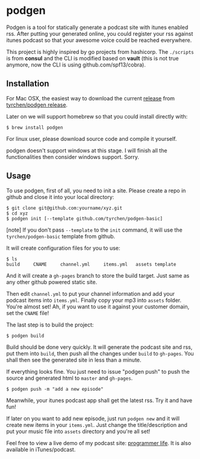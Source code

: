 # podgen

Podgen is a tool for statically generate a podcast site with itunes enabled rss. After putting your generated online, you could register your rss against itunes podcast so that your awesome voice could be reached everywhere.

This project is highly inspired by go projects from hashicorp. The ``./scripts`` is from **consul** and the CLI is modified based on **vault** (this is not true anymore, now the CLI is using github.com/spf13/cobra).

## Installation

For Mac OSX, the easiest way to download the current [release](https://github.com/tyrchen/podgen/releases/latest) from [tyrchen/podgen release](https://github.com/tyrchen/podgen/releases).

Later on we will support homebrew so that you could install directly with:

```
$ brew install podgen
```

For linux user, please download source code and compile it yourself.

podgen doesn't support windows at this stage. I will finish all the functionalities then consider windows support. Sorry.

## Usage

To use podgen, first of all, you need to init a site. Please create a repo in github and close it into your local directory:

```
$ git clone git@github.com:yourname/xyz.git
$ cd xyz
$ podgen init [--template github.com/tyrchen/podgen-basic]
```

[note] If you don't pass ``--template`` to the ``init`` command, it will use the ``tyrchen/podgen-basic`` template from github.

It will create configuration files for you to use:

```
$ ls
build     CNAME     channel.yml     items.yml   assets template
```

And it will create a ``gh-pages`` branch to store the build target. Just same as any other github powered static site.

Then edit ``channel.yml`` to put your channel information and add your podcast items into ``items.yml``. Finally copy your mp3 into ``assets`` folder. You're almost set! Ah, if you want to use it against your customer domain, set the ``CNAME`` file!

The last step is to build the project:

```
$ podgen build
```

Build should be done very quickly. It will generate the podcast site and rss, put them into ``build``, then push all the changes under ``build`` to ``gh-pages``. You shall then see the generated site in less than a minute.

If everything looks fine. You just need to issue "podgen push" to push the source and generated html to ``master`` and ``gh-pages``.

```
$ podgen push -m "add a new episode"
```

Meanwhile, your itunes podcast app shall get the latest rss. Try it and have fun!

If later on you want to add new episode, just run `podgen new` and it will create new items in your `items.yml`. Just change the title/description and put your music file into `assets` directory and you're all set!

Feel free to view a live demo of my podcast site: [programmer life](http://podcast.tchen.me). It is also available in iTunes/podcast.
